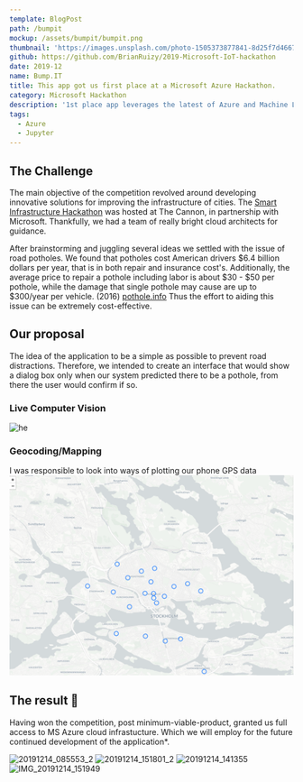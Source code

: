 ```yaml
---
template: BlogPost
path: /bumpit
mockup: /assets/bumpit/bumpit.png
thumbnail: 'https://images.unsplash.com/photo-1505373877841-8d25f7d46678?ixid=MXwxMjA3fDB8MHxwaG90by1wYWdlfHx8fGVufDB8fHw%3D&ixlib=rb-1.2.1&auto=format&fit=crop&w=1600&q=80'
github: https://github.com/BrianRuizy/2019-Microsoft-IoT-hackathon
date: 2019-12
name: Bump.IT
title: This app got us first place at a Microsoft Azure Hackathon.
category: Microsoft Hackathon
description: '1st place app leverages the latest of Azure and Machine Learning to aid a $6.4B potholes issue.'
tags:
  - Azure
  - Jupyter
---
```

## The Challenge

The main objective of the competition revolved around developing innovative solutions for improving the infrastructure of cities. The [Smart Infrastructure Hackathon](https://www.eventbrite.com/e/smart-infrastructure-hackathon-tickets-76918610635#) was hosted at The Cannon, in partnership with Microsoft. Thankfully, we had a team of really bright cloud architects for guidance. 

After brainstorming and juggling several ideas we settled with the issue of road potholes. We found that potholes cost American drivers $6.4 billion dollars per year, that is in both repair and insurance cost's. Additionally, the average price to repair a pothole including labor is about $30 - $50 per pothole, while the damage that single pothole may cause are up to $300/year per vehicle. (2016) [pothole.info](https://www.pothole.info/2016/05/so-many-potholes-so-much-cost/)  Thus the effort to aiding this issue can be extremely cost-effective.

## Our proposal

The idea of the application to be a simple as possible to prevent road distractions. Therefore, we intended to create an interface that would show a dialog box only when our system predicted there to be a pothole, from there the user would confirm if so.

### Live Computer Vision

![he](https://raw.githubusercontent.com/BrianRuizy/2019-Microsoft-IoT-hackathon/master/img/pothole-computervision.gif)

### Geocoding/Mapping

I was responsible to look into ways of plotting our phone GPS data
![hehe](https://raw.githubusercontent.com/BrianRuizy/2019-Microsoft-IoT-hackathon/master/img/geocoding.png)

## The result 🥇

Having won the competition, post minimum-viable-product, granted us full access to MS Azure cloud infrastucture. Which we will employ for the future continued development of the application*.

![20191214_085553_2](https://user-images.githubusercontent.com/23439187/114973415-0db81800-9e46-11eb-86af-9b9fa09006ee.jpg)
![20191214_151801_2](https://user-images.githubusercontent.com/23439187/114973417-0ee94500-9e46-11eb-94d7-55f095da4b46.jpg)
![20191214_141355](https://user-images.githubusercontent.com/23439187/114971791-b95f6900-9e42-11eb-8c58-b5ebf7907f70.jpg)
![IMG_20191214_151949](https://user-images.githubusercontent.com/23439187/114971928-05aaa900-9e43-11eb-83ce-326283aef44b.jpg)
